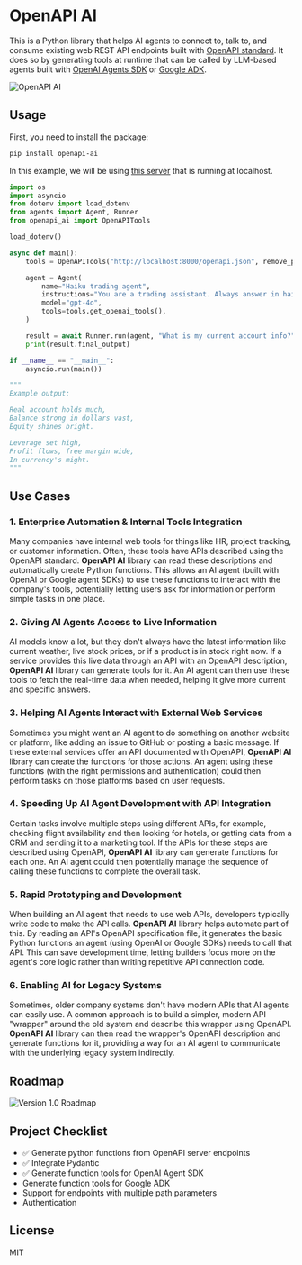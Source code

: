 # OpenAPI AI

This is a Python library that helps AI agents to connect to, talk to, and consume existing web REST API endpoints built with [OpenAPI standard](https://www.openapis.org/). It does so by generating tools at runtime that can be called by LLM-based agents built with [OpenAI Agents SDK](https://openai.github.io/openai-agents-python/) or [Google ADK](https://google.github.io/adk-docs/).

![OpenAPI AI](https://yvkbpmmzjmfqjxusmyop.supabase.co/storage/v1/object/public/github//openapi_ai.png)

## Usage

First, you need to install the package:

```bash
pip install openapi-ai
```

In this example, we will be using [this server](https://github.com/ariadng/metatrader-mcp-server) that is running at localhost.

```python
import os
import asyncio
from dotenv import load_dotenv
from agents import Agent, Runner
from openapi_ai import OpenAPITools

load_dotenv()

async def main():
    tools = OpenAPITools("http://localhost:8000/openapi.json", remove_prefix="/api/v1")

    agent = Agent(
        name="Haiku trading agent",
        instructions="You are a trading assistant. Always answer in haiku form.",
        model="gpt-4o",
        tools=tools.get_openai_tools(),
    )

    result = await Runner.run(agent, "What is my current account info?")
    print(result.final_output)

if __name__ == "__main__":
    asyncio.run(main())

"""
Example output:

Real account holds much,  
Balance strong in dollars vast,  
Equity shines bright.  

Leverage set high,  
Profit flows, free margin wide,  
In currency's might.
"""

```

## Use Cases

### 1. Enterprise Automation & Internal Tools Integration

Many companies have internal web tools for things like HR, project tracking, or customer information. Often, these tools have APIs described using the OpenAPI standard. **OpenAPI AI** library can read these descriptions and automatically create Python functions. This allows an AI agent (built with OpenAI or Google agent SDKs) to use these functions to interact with the company's tools, potentially letting users ask for information or perform simple tasks in one place.

### 2. Giving AI Agents Access to Live Information

AI models know a lot, but they don't always have the latest information like current weather, live stock prices, or if a product is in stock right now. If a service provides this live data through an API with an OpenAPI description, **OpenAPI AI** library can generate tools for it. An AI agent can then use these tools to fetch the real-time data when needed, helping it give more current and specific answers.

### 3. Helping AI Agents Interact with External Web Services

Sometimes you might want an AI agent to do something on another website or platform, like adding an issue to GitHub or posting a basic message. If these external services offer an API documented with OpenAPI, **OpenAPI AI** library can create the functions for those actions. An agent using these functions (with the right permissions and authentication) could then perform tasks on those platforms based on user requests.

### 4. Speeding Up AI Agent Development with API Integration

Certain tasks involve multiple steps using different APIs, for example, checking flight availability and then looking for hotels, or getting data from a CRM and sending it to a marketing tool. If the APIs for these steps are described using OpenAPI, **OpenAPI AI** library can generate functions for each one. An AI agent could then potentially manage the sequence of calling these functions to complete the overall task.

### 5. Rapid Prototyping and Development

When building an AI agent that needs to use web APIs, developers typically write code to make the API calls. **OpenAPI AI** library helps automate part of this. By reading an API's OpenAPI specification file, it generates the basic Python functions an agent (using OpenAI or Google SDKs) needs to call that API. This can save development time, letting builders focus more on the agent's core logic rather than writing repetitive API connection code.

### 6. Enabling AI for Legacy Systems

Sometimes, older company systems don't have modern APIs that AI agents can easily use. A common approach is to build a simpler, modern API "wrapper" around the old system and describe this wrapper using OpenAPI. **OpenAPI AI** library can then read the wrapper's OpenAPI description and generate functions for it, providing a way for an AI agent to communicate with the underlying legacy system indirectly.

## Roadmap

![Version 1.0 Roadmap](https://yvkbpmmzjmfqjxusmyop.supabase.co/storage/v1/object/public/profile-pictures//OpenAPI-AI_v1.0.png)

## Project Checklist

- ✅ Generate python functions from OpenAPI server endpoints
- ✅ Integrate Pydantic
- ✅ Generate function tools for OpenAI Agent SDK
- Generate function tools for Google ADK
- Support for endpoints with multiple path parameters
- Authentication

## License

MIT
